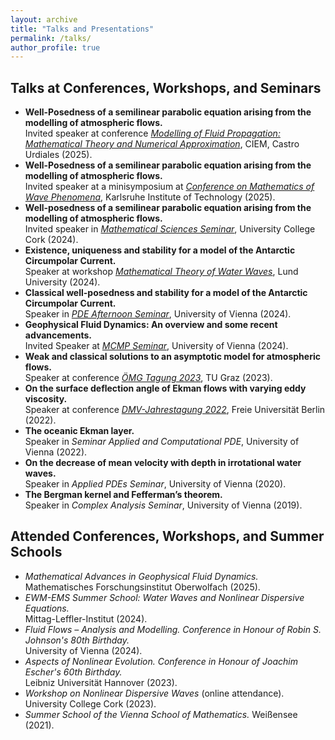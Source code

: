```yaml
---
layout: archive
title: "Talks and Presentations"
permalink: /talks/
author_profile: true
---
```


Talks at Conferences, Workshops, and Seminars
------
* <b>Well-Posedness of a semilinear parabolic equation arising from the modelling of atmospheric flows.</b><br />
Invited speaker at conference [<i>Modelling of Fluid Propagation: Mathematical Theory and Numerical Approximation</i>](https://www.ciem.unican.es/modelling-of-fluid-propagation-mathematical-theory-and-numerical-approximation/), CIEM, Castro Urdiales (2025).
* <b>Well-Posedness of a semilinear parabolic equation arising from the modelling of atmospheric flows.</b><br />
Invited speaker at a minisymposium at [<i>Conference on Mathematics of Wave Phenomena</i>](https://conference25.waves.kit.edu), Karlsruhe Institute of Technology (2025).
* <b>Well-posedness of a semilinear parabolic equation arising from the modelling of atmospheric flows.</b><br />
Invited speaker in [<i>Mathematical Sciences Seminar</i>](https://www.ucc.ie/en/matsci/events/pasteventsarchive/somsseminarseries2024-25/), University College Cork (2024).
* <b>Existence, uniqueness and stability for a model of the Antarctic Circumpolar Current.</b><br />
Speaker at workshop [<i>Mathematical Theory of Water Waves</i>](https://www.maths.lu.se/kalendarium/?L=2&evenemang=workshop-mathematical-theory-water-waves), Lund University (2024).
* <b>Classical well-posedness and stability for a model of the Antarctic Circumpolar Current.</b><br />
Speaker in [<i>PDE Afternoon Seminar</i>](https://sfb65.univie.ac.at/#!/public/events/pde_afternoon/), University of Vienna (2024).
* <b>Geophysical Fluid Dynamics: An overview and some recent advancements.</b><br />
Invited Speaker at [<i>MCMP Seminar</i>](https://mcmp.univie.ac.at/events/), University of Vienna (2024).
* <b>Weak and classical solutions to an asymptotic model for atmospheric flows.</b><br />
Speaker at conference [<i>ÖMG Tagung 2023</i>](https://imsc.uni-graz.at/oemg-tagung-2023/index.html), TU Graz (2023).
* <b>On the surface deflection angle of Ekman flows with varying eddy viscosity.</b><br />
Speaker at conference [<i>DMV-Jahrestagung 2022</i>](https://www.mi.fu-berlin.de/dmv2022/Willkommen/index.html), Freie Universität Berlin (2022).
* <b>The oceanic Ekman layer.</b><br />
Speaker in <i>Seminar Applied and Computational PDE</i>, University of Vienna (2022).
* <b>On the decrease of mean velocity with depth in irrotational water waves.</b><br />
Speaker in <i>Applied PDEs Seminar</i>, University of Vienna (2020).
* <b>The Bergman kernel and Fefferman’s theorem.</b><br />
Speaker in <i>Complex Analysis Seminar</i>, University of Vienna (2019).

Attended Conferences, Workshops, and Summer Schools
------
* <i>Mathematical Advances in Geophysical Fluid Dynamics.</i><br />
Mathematisches Forschungsinstitut Oberwolfach (2025).
* <i>EWM-EMS Summer School: Water Waves and Nonlinear Dispersive Equations.</i><br />
Mittag-Leffler-Institut (2024).
* <i>Fluid Flows – Analysis and Modelling. Conference in Honour of Robin S. Johnson's 80th Birthday.</i><br />
University of Vienna (2024).
* <i>Aspects of Nonlinear Evolution. Conference in Honour of Joachim Escher's 60th Birthday.</i><br />
Leibniz Universität Hannover (2023).
* <i>Workshop on Nonlinear Dispersive Waves</i> (online attendance).<br />
 University College Cork (2023).
* <i>Summer School of the Vienna School of Mathematics.</i>
Weißensee (2021).
